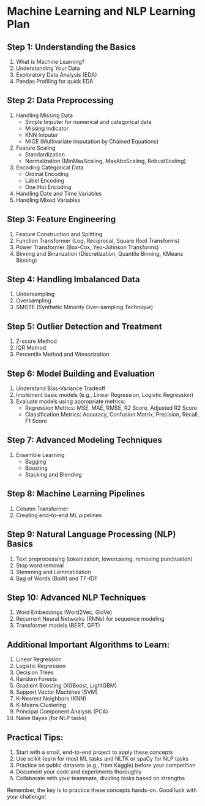 # Machine Learning and NLP Learning Plan

## Step 1: Understanding the Basics
1. What is Machine Learning?
2. Understanding Your Data
3. Exploratory Data Analysis (EDA)
4. Pandas Profiling for quick EDA

## Step 2: Data Preprocessing
1. Handling Missing Data
   - Simple Imputer for numerical and categorical data
   - Missing Indicator
   - KNN Imputer
   - MICE (Multivariate Imputation by Chained Equations)
2. Feature Scaling
   - Standardization
   - Normalization (MinMaxScaling, MaxAbsScaling, RobustScaling)
3. Encoding Categorical Data
   - Ordinal Encoding
   - Label Encoding
   - One Hot Encoding
4. Handling Date and Time Variables
5. Handling Mixed Variables

## Step 3: Feature Engineering
1. Feature Construction and Splitting
2. Function Transformer (Log, Reciprocal, Square Root Transforms)
3. Power Transformer (Box-Cox, Yeo-Johnson Transforms)
4. Binning and Binarization (Discretization, Quantile Binning, KMeans Binning)

## Step 4: Handling Imbalanced Data
1. Undersampling
2. Oversampling
3. SMOTE (Synthetic Minority Over-sampling Technique)

## Step 5: Outlier Detection and Treatment
1. Z-score Method
2. IQR Method
3. Percentile Method and Winsorization

## Step 6: Model Building and Evaluation
1. Understand Bias-Variance Tradeoff
2. Implement basic models (e.g., Linear Regression, Logistic Regression)
3. Evaluate models using appropriate metrics:
   - Regression Metrics: MSE, MAE, RMSE, R2 Score, Adjusted R2 Score
   - Classification Metrics: Accuracy, Confusion Matrix, Precision, Recall, F1 Score

## Step 7: Advanced Modeling Techniques
1. Ensemble Learning
   - Bagging
   - Boosting
   - Stacking and Blending

## Step 8: Machine Learning Pipelines
1. Column Transformer
2. Creating end-to-end ML pipelines

## Step 9: Natural Language Processing (NLP) Basics
1. Text preprocessing (tokenization, lowercasing, removing punctuation)
2. Stop word removal
3. Stemming and Lemmatization
4. Bag of Words (BoW) and TF-IDF

## Step 10: Advanced NLP Techniques
1. Word Embeddings (Word2Vec, GloVe)
2. Recurrent Neural Networks (RNNs) for sequence modeling
3. Transformer models (BERT, GPT)

## Additional Important Algorithms to Learn:
1. Linear Regression
2. Logistic Regression
3. Decision Trees
4. Random Forests
5. Gradient Boosting (XGBoost, LightGBM)
6. Support Vector Machines (SVM)
7. K-Nearest Neighbors (KNN)
8. K-Means Clustering
9. Principal Component Analysis (PCA)
10. Naive Bayes (for NLP tasks)

## Practical Tips:
1. Start with a small, end-to-end project to apply these concepts
2. Use scikit-learn for most ML tasks and NLTK or spaCy for NLP tasks
3. Practice on public datasets (e.g., from Kaggle) before your competition
4. Document your code and experiments thoroughly
5. Collaborate with your teammate, dividing tasks based on strengths

Remember, the key is to practice these concepts hands-on. Good luck with your challenge!
